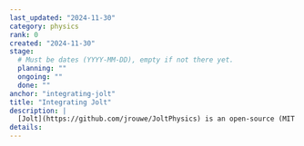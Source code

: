 ```yaml
---
last_updated: "2024-11-30"
category: physics
rank: 0
created: "2024-11-30"
stage:
  # Must be dates (YYYY-MM-DD), empty if not there yet.
  planning: ""
  ongoing: ""
  done: ""
anchor: "integrating-jolt"
title: "Integrating Jolt"
description: |
  [Jolt](https://github.com/jrouwe/JoltPhysics) is an open-source (MIT licensed) modern, multi core friendly rigid body physics and collision detection library, tailor-made for video games. We want to make it available to users by default, the current GodotPhysics 3D engine would still be available as an option.
details:
---
```

